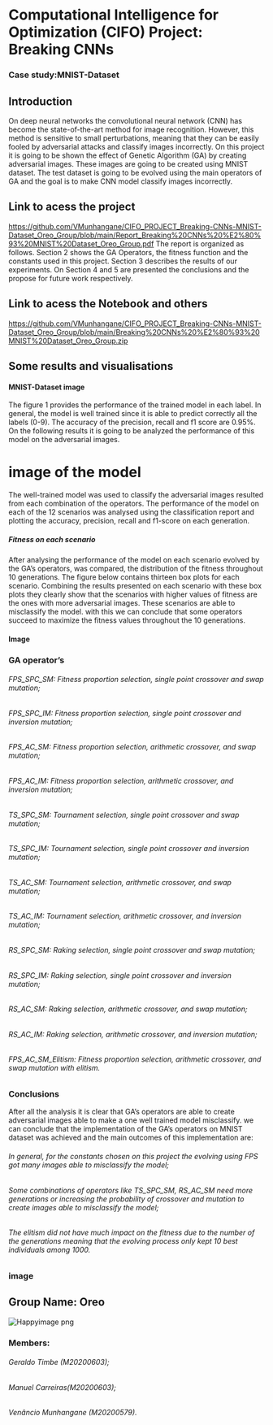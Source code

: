 # Computational Intelligence for Optimization (CIFO) Project: Breaking CNNs 
### Case study:MNIST-Dataset

## Introduction


On deep neural networks the convolutional neural network (CNN) has become the state-of-the-art method for image recognition. However, this method is sensitive to small perturbations, meaning that they can be easily fooled by adversarial attacks and classify images incorrectly. On this project it is going to be shown the effect of Genetic Algorithm (GA) by creating adversarial images. These images are going to be created using MNIST dataset. The test dataset is going to be evolved using the main operators of GA and the goal is to make CNN model classify images incorrectly. 

## Link to acess the project
https://github.com/VMunhangane/CIFO_PROJECT_Breaking-CNNs-MNIST-Dataset_Oreo_Group/blob/main/Report_Breaking%20CNNs%20%E2%80%93%20MNIST%20Dataset_Oreo_Group.pdf
The report is organized as follows. Section 2 shows the GA Operators, the fitness function and the constants used in this project. Section 3 describes the results of our experiments. On Section 4 and 5 are presented the conclusions and the propose for future work respectively.

## Link to acess the Notebook and others
https://github.com/VMunhangane/CIFO_PROJECT_Breaking-CNNs-MNIST-Dataset_Oreo_Group/blob/main/Breaking%20CNNs%20%E2%80%93%20MNIST%20Dataset_Oreo_Group.zip

## Some results and visualisations

#### MNIST-Dataset image 



The figure 1 provides the performance of the trained model in each label. In general, the model is well trained since it is able to predict correctly all the labels (0-9). The accuracy of the precision, recall and f1 score are 0.95%. On the following results it is going to be analyzed the performance of this model on the adversarial images.


# image of the model


The well-trained model was used to classify the adversarial images resulted from each combination of the operators. The performance of the model on each of the 12 scenarios was analysed using the classification report and plotting the accuracy, precision, recall and f1-score on each generation.


##### Fitness on each scenario
After analysing the performance of the model on each scenario evolved by the GA’s operators, was compared, the distribution of the fitness throughout 10 generations. The figure below contains thirteen box plots for each scenario.
Combining the results presented on each scenario with these box plots they clearly show that the scenarios with higher values of fitness are the ones with more adversarial images. These scenarios are able to misclassify the model. with this we can conclude that some operators succeed to maximize the fitness values throughout the 10 generations.

#### Image 

### GA operator’s
###### FPS_SPC_SM: Fitness proportion selection, single point crossover and swap mutation;
###### FPS_SPC_IM: Fitness proportion selection, single point crossover and inversion mutation;
###### FPS_AC_SM: Fitness proportion selection, arithmetic crossover, and swap mutation;
###### FPS_AC_IM: Fitness proportion selection, arithmetic crossover, and inversion mutation;
###### TS_SPC_SM: Tournament selection, single point crossover and swap mutation;
###### TS_SPC_IM: Tournament selection, single point crossover and inversion mutation;
###### TS_AC_SM: Tournament selection, arithmetic crossover, and swap mutation;
###### TS_AC_IM: Tournament selection, arithmetic crossover, and inversion mutation;
###### RS_SPC_SM: Raking selection, single point crossover and swap mutation;
###### RS_SPC_IM: Raking selection, single point crossover and inversion mutation;
###### RS_AC_SM: Raking selection, arithmetic crossover, and swap mutation;
###### RS_AC_IM: Raking selection, arithmetic crossover, and inversion mutation;
###### FPS_AC_SM_Elitism: Fitness proportion selection, arithmetic crossover, and swap mutation with elitism.

### Conclusions
After all the analysis it is clear that GA’s operators are able to create adversarial images able to make a one well trained model misclassify. we can conclude that the implementation of the GA’s operators on MNIST dataset was achieved and the main outcomes of this implementation are:
###### In general, for the constants chosen on this project the evolving using FPS got many images able to misclassify the model;
###### Some combinations of operators like TS_SPC_SM, RS_AC_SM need more generations or increasing the probability of crossover and mutation to create images able to misclassify the model;
###### The elitism did not have much impact on the fitness due to the number of the generations meaning that the evolving process only kept 10 best individuals among 1000.

### image


## Group Name: Oreo
![Happyimage png](https://user-images.githubusercontent.com/71514679/120045432-e38e7400-c007-11eb-9e44-3c655f1a967f.jpg)

### Members:  
###### Geraldo Timbe (M20200603); 
###### Manuel Carreiras(M20200603); 
###### Venâncio Munhangane (M20200579).
